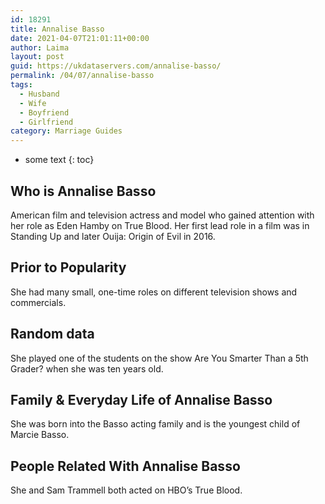 ```yaml
---
id: 18291
title: Annalise Basso
date: 2021-04-07T21:01:11+00:00
author: Laima
layout: post
guid: https://ukdataservers.com/annalise-basso/
permalink: /04/07/annalise-basso
tags:
  - Husband
  - Wife
  - Boyfriend
  - Girlfriend
category: Marriage Guides
---
```


* some text
{: toc}


## Who is Annalise Basso
                  
                  
                  
American film and television actress and model who gained attention with her role as Eden Hamby on True Blood. Her first lead role in a film was in Standing Up and later Ouija: Origin of Evil in 2016.
                  
              
            
              
            
                
                
                
## Prior to Popularity
                  
                  
                  
She had many small, one-time roles on different television shows and commercials.
                  
              
            
              
            
                
                
                
## Random data
                  
                  
                  
She played one of the students on the show Are You Smarter Than a 5th Grader? when she was ten years old.
                  
              
            
              
            
                
                
                
## Family & Everyday Life of Annalise Basso
                  
                  
                  
She was born into the Basso acting family and is the youngest child of Marcie Basso.
                  
              
            
              
            
                
                
                
## People Related With Annalise Basso
                  
                  
                  
She and Sam Trammell both acted on HBO&#8217;s True Blood.
                  
              
            
              
            
                
              
            
              
              
            
            
              
            
          
          
          